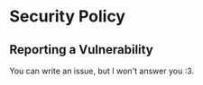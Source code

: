 # Security Policy


## Reporting a Vulnerability

You can write an issue, but I won't answer you :3.
